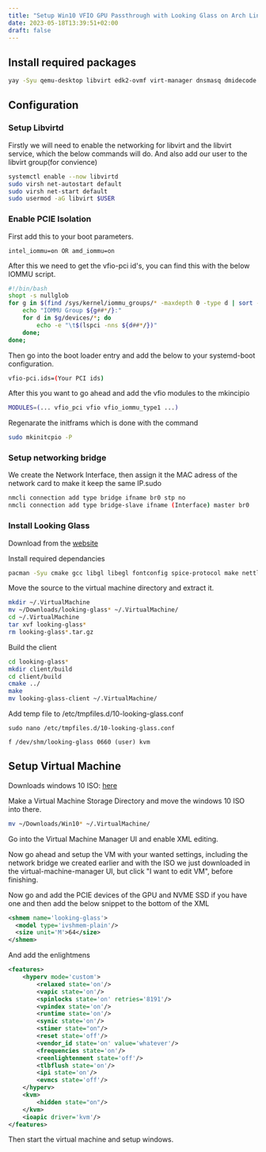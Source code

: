 ```yaml
---
title: "Setup Win10 VFIO GPU Passthrough with Looking Glass on Arch Linux"
date: 2023-05-18T13:39:51+02:00
draft: false
---
```


## Install required packages

```bash
yay -Syu qemu-desktop libvirt edk2-ovmf virt-manager dnsmasq dmidecode bridge-utils spice-protocol libsamplerate
```

## Configuration

### Setup Libvirtd
Firstly we will need to enable the networking for libvirt and the libvirt service, which the below commands will do. And also add our user to the libvirt group(for convience)
```bash
systemctl enable --now libvirtd
sudo virsh net-autostart default
sudo virsh net-start default
sudo usermod -aG libvirt $USER
```

### Enable PCIE Isolation

First add this to your boot parameters.
```
intel_iommu=on OR amd_iommu=on
```

After this we need to get the vfio-pci id's, you can find this with the below IOMMU script.
```bash
#!/bin/bash
shopt -s nullglob
for g in $(find /sys/kernel/iommu_groups/* -maxdepth 0 -type d | sort -V); do
    echo "IOMMU Group ${g##*/}:"
    for d in $g/devices/*; do
        echo -e "\t$(lspci -nns ${d##*/})"
    done;
done;
```

Then go into the boot loader entry and add the below to your systemd-boot configuration.
```bash
vfio-pci.ids=(Your PCI ids)
```

After this you want to go ahead and add the vfio modules to the mkincipio
```bash
MODULES=(... vfio_pci vfio vfio_iommu_type1 ...)
```

Regenarate the initframs which is done with the command 
```bash
sudo mkinitcpio -P
```

### Setup networking bridge
We create the Network Interface, then assign it the MAC adress of the network card to make it keep the same IP.sudo 

```bash
nmcli connection add type bridge ifname br0 stp no
nmcli connection add type bridge-slave ifname (Interface) master br0
```

### Install Looking Glass

Download from the [website](https://looking-glass.io/downloads)

Install required dependancies

```bash
pacman -Syu cmake gcc libgl libegl fontconfig spice-protocol make nettle pkgconf binutils libxi libxinerama libxss libxcursor libxpresent libxkbcommon wayland-protocols ttf-dejavu libsamplerate
```

Move the source to the virtual machine directory and extract it.
```bash
mkdir ~/.VirtualMachine
mv ~/Downloads/looking-glass* ~/.VirtualMachine/
cd ~/.VirtualMachine
tar xvf looking-glass*
rm looking-glass*.tar.gz
```

Build the client
```bash
cd looking-glass*
mkdir client/build
cd client/build
cmake ../
make
mv looking-glass-client ~/.VirtualMachine/
```


Add temp file to /etc/tmpfiles.d/10-looking-glass.conf

```
sudo nano /etc/tmpfiles.d/10-looking-glass.conf

f /dev/shm/looking-glass 0660 (user) kvm
```

## Setup Virtual Machine

Downloads windows 10 ISO: [here](https://www.microsoft.com/en-us/software-download/windows10ISO)

Make a Virtual Machine Storage Directory and move the windows 10 ISO into there.

```bash
mv ~/Downloads/Win10* ~/.VirtualMachine/
```

Go into the Virtual Machine Manager UI and enable XML editing.

Now go ahead and setup the VM with your wanted settings, including the network bridge we created earlier and with the ISO we just downloaded in the virtual-machine-manager UI, but click "I want to edit VM", before finishing.

Now go and add the PCIE devices of the GPU and NVME SSD if you have one and then add the below snippet to the bottom of the XML
```xml
<shmem name='looking-glass'>
  <model type='ivshmem-plain'/>
  <size unit='M'>64</size>
</shmem>
```

And add the enlightmens
```xml
<features> 
	<hyperv mode='custom'> 
		<relaxed state='on'/>
		<vapic state='on'/>
		<spinlocks state='on' retries='8191'/>
		<vpindex state='on'/>
		<runtime state='on'/>
		<synic state='on'/>
		<stimer state="on"/>
		<reset state='off'/>
		<vendor_id state='on' value='whatever'/>
		<frequencies state='on'/>
		<reenlightenment state='off'/> 
		<tlbflush state='on'/>
		<ipi state='on'/>
		<evmcs state='off'/>
	</hyperv> 
	<kvm> 
		<hidden state="on"/>
	</kvm>
	<ioapic driver='kvm'/>
</features>
```
Then start the virtual machine and setup windows.
